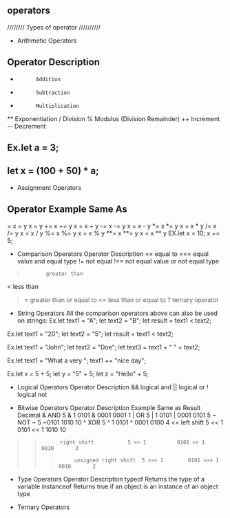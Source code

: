 ## operators


////////    Types of operator //////////

- Arithmetic Operators
## Operator	Description
+	        Addition
-	        Subtraction
*	        Multiplication
**          Exponentiation 
/	        Division
%	        Modulus (Division Remainder)
++	        Increment
--	        Decrement
## Ex.let a = 3; 
## let x = (100 + 50) * a;

- Assignment Operators
## Operator	Example	    Same As
=	         x = y	     x = y
+=	         x += y	    x = x + y
-=	         x -= y	    x = x - y
*=	         x *= y	    x = x * y
/=	         x /= y	    x = x / y
%=	         x %= y	    x = x % y
**=	         x **= y	x = x ** y
EX.let x = 10;
x += 5;

- Comparison Operators
Operator	Description
==	         equal to
===	         equal value and equal type
!=	         not equal
!==	         not equal value or not equal type
>	         greater than
<	         less than
>=	         greater than or equal to
<=	         less than or equal to
?	         ternary operator

- String Operators
All the comparison operators above can also be used on strings:
Ex.let text1 = "A";
let text2 = "B";
let result = text1 < text2;

Ex.let text1 = "20";
let text2 = "5";
let result = text1 < text2;

Ex.let text1 = "John";
let text2 = "Doe";
let text3 = text1 + " " + text2;

Ex.let text1 = "What a very ";
text1 += "nice day";

Ex.let x = 5 + 5;
let y = "5" + 5;
let z = "Hello" + 5;

- Logical Operators
Operator	Description
&&	        logical and
||	        logical or
!	        logical not

- Bitwise Operators
Operator	Description	          Example	        Same as	           Result	Decimal
&	         AND	               5 & 1	      0101 & 0001	        0001	   1
|	         OR	                   5 | 1	      0101 | 0001	        0101	   5
~	         NOT	                ~ 5	             ~0101	            1010	  10
^	         XOR	               5 ^ 1	      0101 ^ 0001	        0100	   4
<<	         left shift	           5 << 1	       0101 << 1	        1010	  10
>>	         right shift	       5 >> 1	       0101 >> 1	        0010	   2
>>>	         unsigned right shift  5 >>> 1	      0101 >>> 1	        0010	   2

- Type Operators
Operator	    Description
typeof	        Returns the type of a variable
instanceof	    Returns true if an object is an instance of an object type

- Ternary Operators